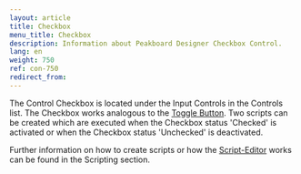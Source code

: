 ```yaml
---
layout: article
title: Checkbox
menu_title: Checkbox
description: Information about Peakboard Designer Checkbox Control.
lang: en
weight: 750
ref: con-750
redirect_from:
---
```


The Control Checkbox is located under the Input Controls in the Controls list. 
The Checkbox works analogous to the [Toggle Button](/controls/en-togglebutton.html).
Two scripts can be created which are executed when the Checkbox status 'Checked' is activated or when the Checkbox status 'Unchecked' is deactivated.

Further information on how to create scripts or how the [Script-Editor](/scripting/en-script-editor.html) works can be found in the Scripting section.
